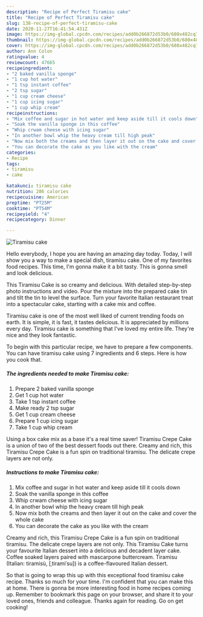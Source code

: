 ```yaml
---
description: "Recipe of Perfect Tiramisu cake"
title: "Recipe of Perfect Tiramisu cake"
slug: 138-recipe-of-perfect-tiramisu-cake
date: 2020-11-27T16:41:54.431Z
image: https://img-global.cpcdn.com/recipes/add0b266872d53b0/680x482cq70/tiramisu-cake-recipe-main-photo.jpg
thumbnail: https://img-global.cpcdn.com/recipes/add0b266872d53b0/680x482cq70/tiramisu-cake-recipe-main-photo.jpg
cover: https://img-global.cpcdn.com/recipes/add0b266872d53b0/680x482cq70/tiramisu-cake-recipe-main-photo.jpg
author: Ann Colon
ratingvalue: 4
reviewcount: 47665
recipeingredient:
- "2 baked vanilla sponge"
- "1 cup hot water"
- "1 tsp instant coffee"
- "2 tsp sugar"
- "1 cup cream cheese"
- "1 cup icing sugar"
- "1 cup whip cream"
recipeinstructions:
- "Mix coffee and sugar in hot water and keep aside till it cools down"
- "Soak the vanilla sponge in this coffee"
- "Whip crwam cheese with icing sugar"
- "In another bowl whip the heavy cream till high peak"
- "Now mix both the creams and then layer it out on the cake and cover the whole cake"
- "You can decorate the cake as you like with the cream"
categories:
- Recipe
tags:
- tiramisu
- cake

katakunci: tiramisu cake 
nutrition: 286 calories
recipecuisine: American
preptime: "PT25M"
cooktime: "PT54M"
recipeyield: "4"
recipecategory: Dinner

---
```



![Tiramisu cake](https://img-global.cpcdn.com/recipes/add0b266872d53b0/680x482cq70/tiramisu-cake-recipe-main-photo.jpg)

Hello everybody, I hope you are having an amazing day today. Today, I will show you a way to make a special dish, tiramisu cake. One of my favorites food recipes. This time, I'm gonna make it a bit tasty. This is gonna smell and look delicious.

This Tiramisu Cake is so creamy and delicious. With detailed step-by-step photo instructions and video. Pour the mixture into the prepared cake tin and tilt the tin to level the surface. Turn your favorite Italian restaurant treat into a spectacular cake, starting with a cake mix and coffee.

Tiramisu cake is one of the most well liked of current trending foods on earth. It is simple, it is fast, it tastes delicious. It is appreciated by millions every day. Tiramisu cake is something that I've loved my entire life. They're nice and they look fantastic.


To begin with this particular recipe, we have to prepare a few components. You can have tiramisu cake using 7 ingredients and 6 steps. Here is how you cook that.

<!--inarticleads1-->

##### The ingredients needed to make Tiramisu cake:

1. Prepare 2 baked vanilla sponge
1. Get 1 cup hot water
1. Take 1 tsp instant coffee
1. Make ready 2 tsp sugar
1. Get 1 cup cream cheese
1. Prepare 1 cup icing sugar
1. Take 1 cup whip cream


Using a box cake mix as a base it&#39;s a real time saver! Tiramisu Crepe Cake is a union of two of the best dessert foods out there. Creamy and rich, this Tiramisu Crepe Cake is a fun spin on traditional tiramisu. The delicate crepe layers are not only. 

<!--inarticleads2-->

##### Instructions to make Tiramisu cake:

1. Mix coffee and sugar in hot water and keep aside till it cools down
1. Soak the vanilla sponge in this coffee
1. Whip crwam cheese with icing sugar
1. In another bowl whip the heavy cream till high peak
1. Now mix both the creams and then layer it out on the cake and cover the whole cake
1. You can decorate the cake as you like with the cream


Creamy and rich, this Tiramisu Crepe Cake is a fun spin on traditional tiramisu. The delicate crepe layers are not only. This Tiramisu Cake turns your favourite Italian dessert into a delicious and decadent layer cake. Coffee soaked layers paired with mascarpone buttercream. Tiramisu (Italian: tiramisù, [ˌtiramiˈsu]) is a coffee-flavoured Italian dessert. 

So that is going to wrap this up with this exceptional food tiramisu cake recipe. Thanks so much for your time. I'm confident that you can make this at home. There is gonna be more interesting food in home recipes coming up. Remember to bookmark this page on your browser, and share it to your loved ones, friends and colleague. Thanks again for reading. Go on get cooking!
